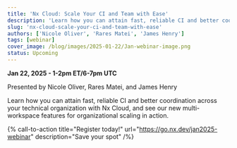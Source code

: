 ```yaml
---
title: 'Nx Cloud: Scale Your CI and Team with Ease'
description: 'Learn how you can attain fast, reliable CI and better coordination across your technical organization with Nx Cloud, and see our new multi-workspace features for organizational scaling in action.'
slug: 'nx-cloud-scale-your-ci-and-team-with-ease'
authors: ['Nicole Oliver', 'Rares Matei', 'James Henry']
tags: [webinar]
cover_image: /blog/images/2025-01-22/Jan-webinar-image.png
status: Upcoming
---
```


**Jan 22, 2025 - 1-2pm ET/6-7pm UTC**

Presented by Nicole Oliver, Rares Matei, and James Henry

Learn how you can attain fast, reliable CI and better coordination across your technical organization with Nx Cloud, and see our new multi-workspace features for organizational scaling in action.

{% call-to-action title="Register today!" url="https://go.nx.dev/jan2025-webinar" description="Save your spot" /%}
